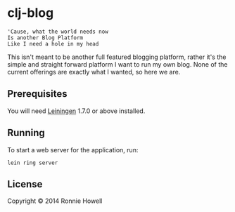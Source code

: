 # clj-blog

```
'Cause, what the world needs now
Is another Blog Platform
Like I need a hole in my head
```

This isn't meant to be another full featured blogging platform, rather it's the simple and straight forward platform I want to run my own blog.  None of the current offerings are exactly what I wanted, so here we are.

## Prerequisites

You will need [Leiningen][1] 1.7.0 or above installed.

[1]: https://github.com/technomancy/leiningen

## Running

To start a web server for the application, run:

    lein ring server

## License

Copyright © 2014 Ronnie Howell

